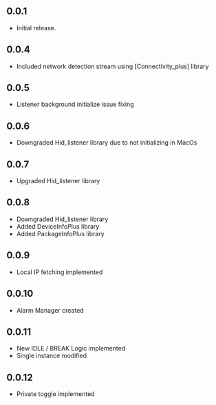 ## 0.0.1

* Initial release.

## 0.0.4
- Included network detection stream using [Connectivity_plus] library

## 0.0.5
- Listener background initialize issue fixing

## 0.0.6
- Downgraded Hid_listener library due to not initializing in MacOs

## 0.0.7
- Upgraded Hid_listener library

## 0.0.8
- Downgraded Hid_listener library
- Added DeviceInfoPlus library
- Added PackageInfoPlus library

## 0.0.9
- Local IP fetching implemented

## 0.0.10
- Alarm Manager created

## 0.0.11
- New IDLE / BREAK Logic implemented
- Single instance modified

## 0.0.12
- Private toggle implemented
